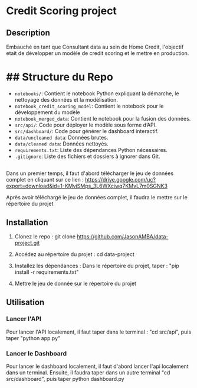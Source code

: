 # Credit Scoring project

## Description
Embauché en tant que Consultant data au sein de Home Credit, l'objectif etait de développer un modèle de credit scoring et le mettre en production.

# ## Structure du Repo
- `notebooks/`: Contient le notebook Python expliquant la démarche, le nettoyage des données et la modélisation.
- `notebook_credit_scoring_model`: Contient le notebook pour le développement du modèle
- `notebook_merged_data`: Contient le notebook pour la fusion des données.
- `src/api/`: Code pour déployer le modèle sous forme d’API.
- `src/dashboard/`: Code pour générer le dashboard interactif.
- `data/uncleaned data`: Données brutes.
- `data/cleaned data`: Données nettoyés.
- `requirements.txt`: Liste des dépendances Python nécessaires.
- `.gitignore`: Liste des fichiers et dossiers à ignorer dans Git.

##
Dans un premier temps, il faut d'abord télécharger le jeu de données complet en cliquant sur ce lien : https://drive.google.com/uc?export=download&id=1-KMviSMps_3L6WXciwq7KMvL7m0SGNK3

Après avoir téléchargé le jeu de données complet, il faudra le mettre sur le répertoire du projet

## Installation
1. Clonez le repo : git clone https://github.com/JasonAMBA/data-project.git

2. Accédez au répertoire du projet : cd data-project

3. Installez les dépendances : Dans le répertoire du projet, taper : "pip install -r requirements.txt"

4. Mettre le jeu de donnée sur le répertoire du projet

## Utilisation
### Lancer l'API
Pour lancer l'API localement, il faut taper dans le terminal : "cd src/api", puis taper "python app.py"

### Lancer le Dashboard
Pour lancer le dashboard localement, il faut d'abord lancer l'api localement dans un terminal. Ensuite, il faudra taper dans un autre terminal "cd src/dashboard", puis taper python dashboard.py
